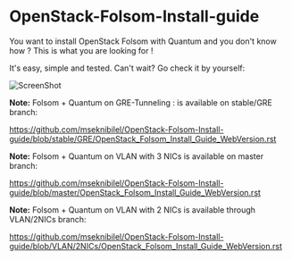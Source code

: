 OpenStack-Folsom-Install-guide
==============================

You want to install OpenStack Folsom with Quantum and you don't know how ?
This is what you are looking for !

It's easy, simple and tested. Can't wait? Go check it by yourself: 

![ScreenShot](http://i.imgur.com/hyeAT.jpg)


**Note:** Folsom + Quantum on GRE-Tunneling : is available on stable/GRE branch:

https://github.com/mseknibilel/OpenStack-Folsom-Install-guide/blob/stable/GRE/OpenStack_Folsom_Install_Guide_WebVersion.rst

**Note:** Folsom + Quantum on VLAN with 3 NICs is available on master branch:
 
https://github.com/mseknibilel/OpenStack-Folsom-Install-guide/blob/master/OpenStack_Folsom_Install_Guide_WebVersion.rst

**Note:** Folsom + Quantum on VLAN with 2 NICs is available through VLAN/2NICs branch:

https://github.com/mseknibilel/OpenStack-Folsom-Install-guide/blob/VLAN/2NICs/OpenStack_Folsom_Install_Guide_WebVersion.rst

